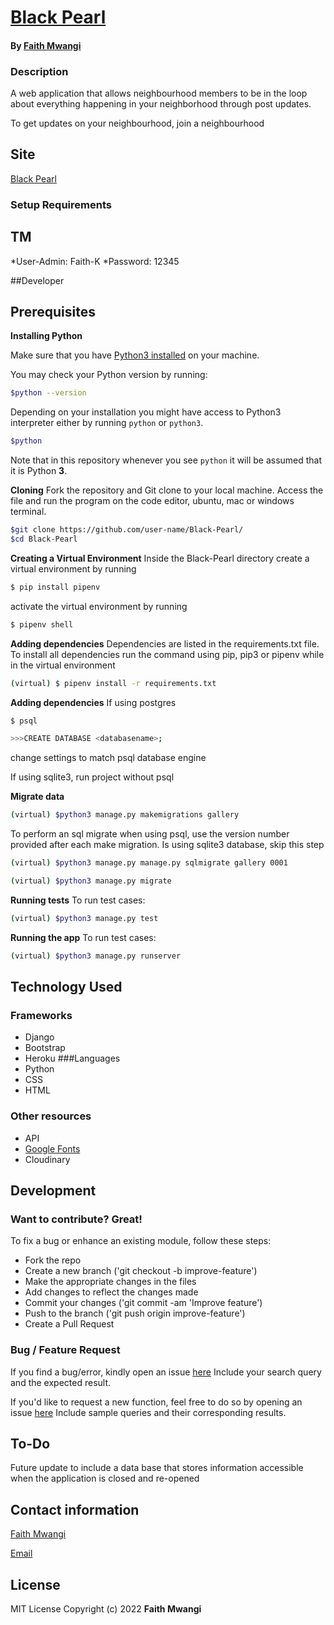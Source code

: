 # [Black Pearl](https://github.com/Miss-Faith/Black-Pearl)
#### By [Faith Mwangi](https://github.com/miss-faith)
### Description
A web application that allows neighbourhood members to be in the loop about everything happening in your neighborhood through post updates.

To get updates on your neighbourhood, join a neighbourhood

## Site
[Black Pearl](https://theblackpearl.herokuapp.com/)
### Setup Requirements

## TM
*User-Admin: Faith-K
*Password: 12345

##Developer
## Prerequisites
**Installing Python**

Make sure that you have [Python3 installed](https://realpython.com/installing-python/) on your machine.

You may check your Python version by running:

```bash
$python --version
```

Depending on your installation you might have access to Python3 interpreter either by running `python` or `python3`.

```bash
$python
```
Note that in this repository whenever you see `python` it will be assumed that it is Python **3**.

**Cloning**
Fork the repository and Git clone to your local machine. Access the file and run the program on the code editor, ubuntu, mac or windows terminal.
```bash
$git clone https://github.com/user-name/Black-Pearl/
$cd Black-Pearl
```

**Creating a Virtual Environment**
Inside the Black-Pearl directory create a virtual environment by running
```bash
$ pip install pipenv
```
activate the virtual environment by running
```bash
$ pipenv shell
```
**Adding dependencies**
Dependencies are listed in the requirements.txt file. To install all dependencies run the command using pip, pip3 or pipenv while in the virtual environment
```bash
(virtual) $ pipenv install -r requirements.txt
```
**Adding dependencies**
If using postgres
```bash
$ psql
```
```bash
>>>CREATE DATABASE <databasename>;
```
change settings to match psql database engine

If using sqlite3, run project without psql

**Migrate data** 
```bash
(virtual) $python3 manage.py makemigrations gallery
```
To perform an sql migrate when using psql, use the version number provided after each make migration. Is using sqlite3 database, skip this step
```bash
(virtual) $python3 manage.py manage.py sqlmigrate gallery 0001
```
```bash
(virtual) $python3 manage.py migrate
```

**Running tests** 
To run test cases:
```bash
(virtual) $python3 manage.py test
```
**Running the app** 
To run test cases:
```bash
(virtual) $python3 manage.py runserver
```

## Technology Used
### Frameworks
* Django
* Bootstrap
* Heroku
###Languages
* Python
* CSS
* HTML
### Other resources
* API
* [Google Fonts](https://fonts.google.com/)
* Cloudinary

## Development
### Want to contribute? Great!
To fix a bug or enhance an existing module, follow these steps:
* Fork the repo
* Create a new branch ('git checkout -b improve-feature')
* Make the appropriate changes in the files
* Add changes to reflect the changes made
* Commit your changes ('git commit -am 'Improve feature')
* Push to the branch ('git push origin improve-feature')
* Create a Pull Request
### Bug / Feature Request
If you find a bug/error, kindly open an issue [here](https://github.com/miss-faith/Black-Pearl/issues/new)
Include your search query and the expected result.

If you'd like to request a new function, feel free to do so by opening an issue [here](https://github.com/miss-faith/Black-Pearl/issues/new)
Include sample queries and their corresponding results.
## To-Do
Future update to include a data base that stores information accessible when the application is closed and re-opened
## Contact information
[Faith Mwangi](https://github.com/miss-faith)

[Email](faith.mwangi@student.moringaschool.com)
## License
MIT License
Copyright (c) 2022 **Faith Mwangi**
